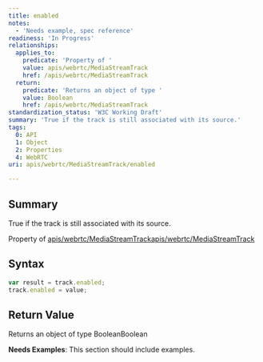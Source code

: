 ```yaml
---
title: enabled
notes:
  - 'Needs example, spec reference'
readiness: 'In Progress'
relationships:
  applies_to:
    predicate: 'Property of '
    value: apis/webrtc/MediaStreamTrack
    href: /apis/webrtc/MediaStreamTrack
  return:
    predicate: 'Returns an object of type '
    value: Boolean
    href: /apis/webrtc/MediaStreamTrack
standardization_status: 'W3C Working Draft'
summary: 'True if the track is still associated with its source.'
tags:
  0: API
  1: Object
  2: Properties
  4: WebRTC
uri: apis/webrtc/MediaStreamTrack/enabled

---
```

## Summary

True if the track is still associated with its source.

Property of [apis/webrtc/MediaStreamTrack](/apis/webrtc/MediaStreamTrack)[apis/webrtc/MediaStreamTrack](/apis/webrtc/MediaStreamTrack)

## Syntax

``` js
var result = track.enabled;
track.enabled = value;
```

## Return Value

Returns an object of type BooleanBoolean

**Needs Examples**: This section should include examples.

